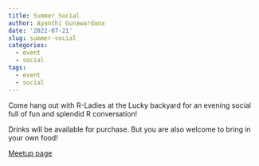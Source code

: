 ```yaml
---
title: Summer Social
author: Ayanthi Gunawardana
date: '2022-07-21'
slug: summer-social
categories:
  - event
  - social
tags: 
  - event
  - social
---
```


Come hang out with R-Ladies at the Lucky backyard for an evening social full of fun and splendid R conversation!

Drinks will be available for purchase. But you are also welcome to bring in your own food!

[Meetup page](https://www.meetup.com/rladies-newyork/events/287161651/)
